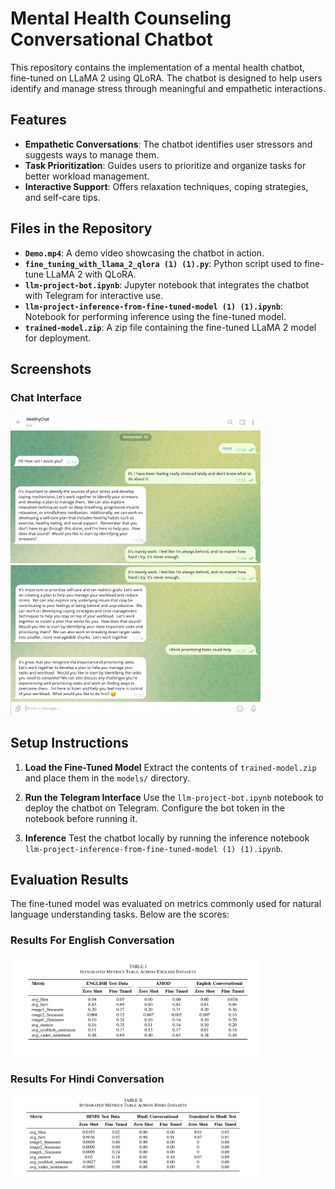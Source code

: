 # Mental Health Counseling Conversational Chatbot 

This repository contains the implementation of a mental health chatbot, fine-tuned on LLaMA 2 using QLoRA. The chatbot is designed to help users identify and manage stress through meaningful and empathetic interactions.  

## Features  
- **Empathetic Conversations**: The chatbot identifies user stressors and suggests ways to manage them.  
- **Task Prioritization**: Guides users to prioritize and organize tasks for better workload management.  
- **Interactive Support**: Offers relaxation techniques, coping strategies, and self-care tips.  

## Files in the Repository  

- **`Demo.mp4`**: A demo video showcasing the chatbot in action.  
- **`fine_tuning_with_llama_2_qlora (1) (1).py`**: Python script used to fine-tune LLaMA 2 with QLoRA.  
- **`llm-project-bot.ipynb`**: Jupyter notebook that integrates the chatbot with Telegram for interactive use.  
- **`llm-project-inference-from-fine-tuned-model (1) (1).ipynb`**: Notebook for performing inference using the fine-tuned model.  
- **`trained-model.zip`**: A zip file containing the fine-tuned LLaMA 2 model for deployment.  

## Screenshots  
### Chat Interface
<img src="Images/interface_english.png" alt="Chat Interface 1" width="400px"> 
<img src="Images/interface_english_2.png" alt="Chat Interface 2" width="400px">   

## Setup Instructions  

1. **Load the Fine-Tuned Model**
Extract the contents of `trained-model.zip` and place them in the `models/` directory.

2. **Run the Telegram Interface**
Use the `llm-project-bot.ipynb` notebook to deploy the chatbot on Telegram. Configure the bot token in the notebook before running it.

3. **Inference**
Test the chatbot locally by running the inference notebook `llm-project-inference-from-fine-tuned-model (1) (1).ipynb`.

## Evaluation Results  

The fine-tuned model was evaluated on metrics commonly used for natural language understanding tasks. Below are the scores:

### Results For English Conversation
<img src="Images/results_english.png" alt="Chat Result 1" width="400px"> 

### Results For Hindi Conversation
<img src="Images/results_hindi.png" alt="Chat Result 2" width="400px">   
